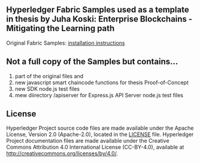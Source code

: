 [//]: # (SPDX-License-Identifier: CC-BY-4.0)

## Hyperledger Fabric Samples used as a template in thesis by Juha Koski: Enterprise Blockchains - Mitigating the Learning path

Original Fabric Samples: [installation instructions](http://hyperledger-fabric.readthedocs.io/en/latest/install.html)

## Not a full copy of the Samples but contains... 

  1. part of the original files and 
  2. new javascript smart chaincode functions for thesis Proof-of-Concept
  3. new SDK node.js test files
  4. mew diirectory /apiserver for Express.js API Server node.js test files

## License <a name="license"></a>

Hyperledger Project source code files are made available under the Apache
License, Version 2.0 (Apache-2.0), located in the [LICENSE](LICENSE) file.
Hyperledger Project documentation files are made available under the Creative
Commons Attribution 4.0 International License (CC-BY-4.0), available at http://creativecommons.org/licenses/by/4.0/.
